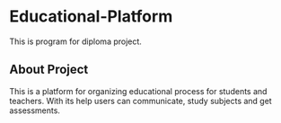 # Educational-Platform
This is program for diploma project. 

## About Project
This is a platform for organizing educational process for students and teachers. With its help users can communicate, study subjects and get assessments.
